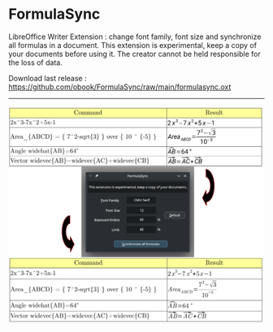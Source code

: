 # FormulaSync
LibreOffice Writer Extension : change font family, font size and synchronize all formulas in a document.
This extension is experimental, keep a copy of your documents before using it. The creator cannot be held responsible for the loss of data.

Download last release : https://github.com/obook/FormulaSync/raw/main/formulasync.oxt

<hr>

<p align="center">
    <img src="./media/screen01.png"  width="600">
</p>
